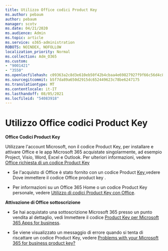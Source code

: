 ```yaml
---
title: Utilizzo Office codici Product Key
ms.author: pebaum
author: pebaum
manager: scotv
ms.date: 04/21/2020
ms.audience: Admin
ms.topic: article
ms.service: o365-administration
ROBOTS: NOINDEX, NOFOLLOW
localization_priority: Normal
ms.collection: Adm_O365
ms.custom:
- "9001421"
- "3550"
ms.openlocfilehash: c09363a2c8d3e610eb50f42b4cbaa4e69827927f9f66c56d4c88b7ede3d85126
ms.sourcegitcommit: b5f7da89a650d2915dc652449623c78be6247175
ms.translationtype: MT
ms.contentlocale: it-IT
ms.lasthandoff: 08/05/2021
ms.locfileid: "54083918"
---
```

# <a name="using-office-product-keys"></a>Utilizzo Office codici Product Key

**Office Codici Product Key**

Utilizzare l'account Microsoft, non il codice Product Key, per installare e attivare Office e le app Microsoft 365 acquistate singolarmente, ad esempio Project, Visio, Word, Excel e Outlook. Per ulteriori informazioni, vedere [Office richiesta di un codice Product Key](https://support.office.com/article/12a5763a-d45c-4685-8c95-a44500213759?ui=en-US&rs=en-US&ad=US#bkmk_promptforpkey)

- Se l'acquisto di Office è stato fornito con un codice Product [Key,](https://support.office.com/article/Where-to-enter-your-Office-product-key-0a82e5ae-739e-4b92-a6f4-2ec780c185db)vedere Dove immettere il codice Office product key .

- Per informazioni su un Office 365 Home o un codice Product Key personale, vedere [Utilizzo di codici Product Key con Office](https://support.office.com/article/using-product-keys-with-office-12a5763a-d45c-4685-8c95-a44500213759).

**Attivazione di Office sottoscrizione** 

- Se hai acquistato una sottoscrizione Microsoft 365 presso un punto vendita al dettaglio, vedi Immettere il codice [Product Key per Microsoft 365 Apps for business](https://docs.microsoft.com/microsoft-365/commerce/enter-your-product-key).

- Se viene visualizzato un messaggio di errore quando si tenta di riscattare un codice Product Key, vedere [Problems with your Microsoft 365 for business product key?](https://docs.microsoft.com/microsoft-365/commerce/product-key-errors-and-solutions)
